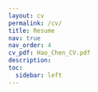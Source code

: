 ```yaml
---
layout: cv
permalink: /cv/
title: Resume
nav: true
nav_order: 4
cv_pdf: Hao_Chen_CV.pdf
description: 
toc:
  sidebar: left
---
```

